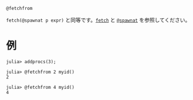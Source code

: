 ```
@fetchfrom
```

`fetch(@spawnat p expr)` と同等です。[`fetch`](@ref) と [`@spawnat`](@ref) を参照してください。

# 例

```julia-repl
julia> addprocs(3);

julia> @fetchfrom 2 myid()
2

julia> @fetchfrom 4 myid()
4
```
